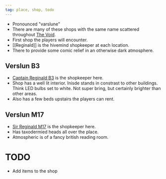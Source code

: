 ```yaml
---
tag: place, shop, todo
---
```

* Pronounced "varslune"
* There are many of these shops with the same name scattered throughout [The Void](The_Void).
* First shop the players will encounter.
* [[Reginald]] is the hivemind shopkeeper at each location.
* There to provide some comic relief in an otherwise dark atmosphere.

## Verslun B3
* [Captain Reginald B3](Reginald#captain-reginald-b3) is the shopkeeper here.
* Shop has a well lit interior. Inisde stands in constrast to other buildings. Think LED bulbs set to white. Not super bring, but certainly brighter than other areas.
* Also has a few beds upstairs the players can rent.

## Verslun M17
* [Sir Reginald M17](Reginald#sir-reginald-m17) is the shopkeeper here.
* Has taxodermied heads all over the place.
* Atmospheric is of a fancy british reading room.

# TODO
* Add items to the shop

